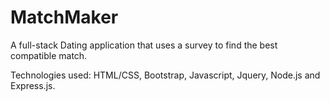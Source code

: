 # MatchMaker
A full-stack Dating application that uses a survey to find the best compatible match.

Technologies used: HTML/CSS, Bootstrap, Javascript, Jquery, Node.js and Express.js.
